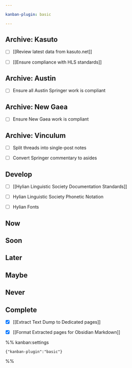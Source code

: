 ```yaml
---

kanban-plugin: basic

---
```


## Archive: Kasuto

- [ ] [[Review latest data from kasuto.net]]
- [ ] [[Ensure compliance with HLS standards]]


## Archive: Austin

- [ ] Ensure all Austin Springer work is compliant


## Archive: New Gaea

- [ ] Ensure New Gaea work is compliant


## Archive: Vinculum

- [ ] Split threads into single-post notes
- [ ] Convert Springer commentary to asides


## Develop

- [ ] [[Hylian Linguistic Society Documentation Standards]]
- [ ] Hylian Linguistic Society Phonetic Notation
- [ ] Hylian Fonts


## Now



## Soon



## Later



## Maybe



## Never



## Complete

- [x] [[Extract Text Dump to Dedicated pages]]
- [x] [[Format Extracted pages for Obsidian Markdown]]




%% kanban:settings
```
{"kanban-plugin":"basic"}
```
%%
